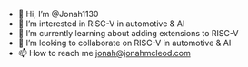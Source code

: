 - 👋 Hi, I’m @Jonah1130
- 👀 I’m interested in RISC-V in automotive & AI
- 🌱 I’m currently learning about adding extensions to RISC-V
- 💞️ I’m looking to collaborate on RISC-V in automotive & AI
- 📫 How to reach me jonah@jonahmcleod.com

<!---
Jonah1130/Jonah1130 is a ✨ special ✨ repository because its `README.md` (this file) appears on your GitHub profile.
You can click the Preview link to take a look at your changes.
--->
